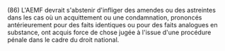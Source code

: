 (86) L'AEMF devrait s'abstenir d'infliger des amendes ou des astreintes dans les cas où un acquittement ou une condamnation, prononcés antérieurement pour des faits identiques ou pour des faits analogues en substance, ont acquis force de chose jugée à l'issue d'une procédure pénale dans le cadre du droit national.